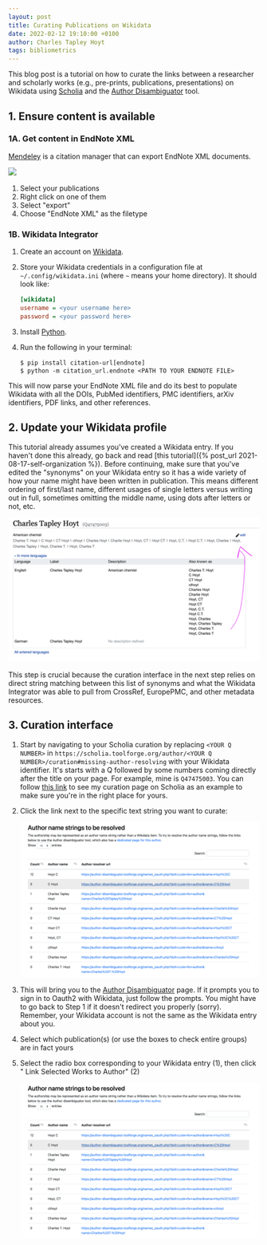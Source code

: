 ```yaml
---
layout: post
title: Curating Publications on Wikidata
date: 2022-02-12 19:10:00 +0100
author: Charles Tapley Hoyt
tags: bibliometrics
---
```

This blog post is a tutorial on how to curate the links between a researcher and
scholarly works (e.g., pre-prints, publications, presentations) on Wikidata
using [Scholia](https://scholia.toolforge.org/) and
the [Author Disambiguator](https://author-disambiguator.toolforge.org) tool.

## 1. Ensure content is available

### 1A. Get content in EndNote XML

[Mendeley](https://www.mendeley.com) is a citation manager that can export
EndNote XML documents.

![](/img/wikidata-publications/mendley.png)

1. Select your publications
2. Right click on one of them
3. Select "export"
4. Choose "EndNote XML" as the filetype

### 1B. Wikidata Integrator

1. Create an account on [Wikidata](https://www.wikidata.org).
2. Store your Wikidata credentials in a configuration file
   at `~/.config/wikidata.ini` (where `~` means your home directory). It should
   look like:

   ```ini
   [wikidata]
   username = <your username here>
   password = <your password here>
   ```
3. Install [Python](https://www.python.org).
4. Run the following in your terminal:

   ```shell
   $ pip install citation-url[endnote]
   $ python -m citation_url.endnote <PATH TO YOUR ENDNOTE FILE>
   ```

This will now parse your EndNote XML file and do its best to populate Wikidata
with all the DOIs, PubMed identifiers, PMC identifiers, arXiv identifiers, PDF
links, and other references.

## 2. Update your Wikidata profile

This tutorial already assumes you've created a Wikidata entry. If you haven't
done this already, go back and read
[this tutorial]({% post_url 2021-08-17-self-organization %}). Before continuing,
make sure that you've edited the "synonyms" on your Wikidata entry so it has a
wide variety of how your name might have been written in publication. This means
different ordering of first/last name, different usages of single letters versus
writing out in full, sometimes omitting the middle name, using dots after
letters or not, etc.

![](/img/wikidata_researcher_synonyms.png)

This step is crucial because the curation interface in the next step relies on
direct string matching between this list of synonyms and what the Wikidata
Integrator was able to pull from CrossRef, EuropePMC, and other metadata
resources.

## 3. Curation interface

1. Start by navigating to your Scholia curation by replacing `<YOUR Q NUMBER>`
   in `https://scholia.toolforge.org/author/<YOUR Q NUMBER>/curation#missing-author-resolving`
   with your Wikidata identifier. It's starts with a Q followed by some numbers
   coming directly after the title on your page. For example, mine
   is `Q47475003`. You can
   follow [this link](https://scholia.toolforge.org/author/Q47475003/curation#missing-author-resolving)
   to see my curation page on Scholia as an example to make sure you're in the
   right place for yours.
2. Click the link next to the specific text string you want to curate:

   ![](/img/wikidata-publications/scholia-interface.png)
4. This will bring you to
   the [Author Disambiguator](https://author-disambiguator.toolforge.org) page.
   If it prompts you to sign in to Oauth2 with Wikidata, just follow the
   prompts. You might have to go back to Step 1 if it doesn't redirect you
   properly (sorry). Remember, your Wikidata account is not the same as the
   Wikidata entry about you.
5. Select which publication(s) (or use the boxes to check entire groups) are in
   fact yours
6. Select the radio box corresponding to your Wikidata entry (1), then click "
   Link Selected Works to Author" (2)

   ![](/img/wikidata-publications/scholia-interface.png)
